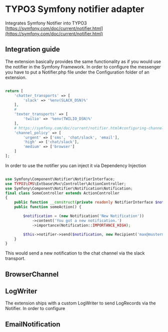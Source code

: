 # TYPO3 Symfony notifier adapter
Integrates Symfony Notifier into TYPO3
[https://symfony.com/doc/current/notifier.html](https://symfony.com/doc/current/notifier.html)

## Integration guide
The extension basically provides the same functionality as if you would use the notifier in the Symfony Framework.
In order to configure the messenger you have to put a Notifier.php file under the Configuration folder of an extension.

```php

return [
    'chatter_transports' => [
        'slack' => '%env(SLACK_DSN)%'
    ],
    #
    'texter_transports' => [
        'twilio' => '%env(TWILIO_DSN)%'
    ],
    # https://symfony.com/doc/current/notifier.html#configuring-channel-policies
    'channel_policy' => [
        'urgent' => ['sms', 'chat/slack', 'email'],
        'high' => ['chat/slack'],
        'medium' => ['browser']
    ]
];

```

In order to use the notifier you can inject it via Dependency Injection

```php

use Symfony\Component\Notifier\NotifierInterface;
use TYPO3\CMS\Extbase\Mvc\Controller\ActionController;
use Symfony\Component\Notifier\Notification\Notification;
final class SomeController extends ActionController
{
    public function __construct(private readonly NotifierInterface $notifier) {}
    public function someAction() {

        $notification = (new Notification('New Notification'))
            ->content('You got a new notification.')
            ->importance(Notification::IMPORTANCE_HIGH);

        $this->notifier->send($notification, new Recipient('max@mustermann.com'));
    }
}
```

This would send a new notification to the chat channel via the slack transport.

## BrowserChannel

## LogWriter
The extension ships with a custom LogWriter to send LogRecords via the Notifier.
In order to configure


## EmailNotification
